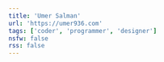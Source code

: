 ```yaml
---
title: 'Umer Salman'
url: 'https://umer936.com'
tags: ['coder', 'programmer', 'designer']
nsfw: false
rss: false
---
```


